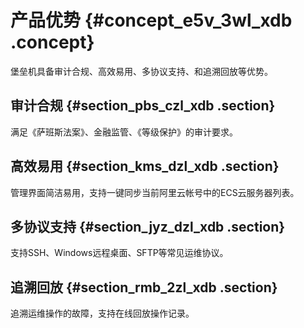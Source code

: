 # 产品优势 {#concept_e5v_3wl_xdb .concept}

堡垒机具备审计合规、高效易用、多协议支持、和追溯回放等优势。

## 审计合规 {#section_pbs_czl_xdb .section}

满足《萨班斯法案》、金融监管、《等级保护》的审计要求。

## 高效易用 {#section_kms_dzl_xdb .section}

管理界面简洁易用，支持一键同步当前阿里云帐号中的ECS云服务器列表。

## 多协议支持 {#section_jyz_dzl_xdb .section}

支持SSH、Windows远程桌面、SFTP等常见运维协议。

## 追溯回放 {#section_rmb_2zl_xdb .section}

追溯运维操作的故障，支持在线回放操作记录。

